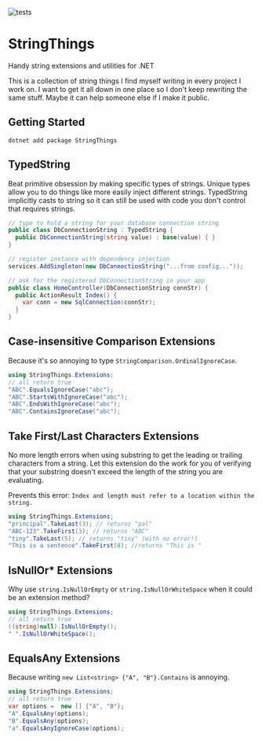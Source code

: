 ![tests](https://github.com/dlumpp/StringThings/workflows/CICD/badge.svg)

# StringThings
Handy string extensions and utilities for .NET

This is a collection of string things I find myself writing in every project I work on. I want to get it all down in one place so I don't keep rewriting the same stuff. Maybe it can help someone else if I make it public.

## Getting Started
`dotnet add package StringThings`

## TypedString
Beat primitive obsession by making specific types of strings. Unique types allow you to do things like more easily inject different strings. TypedString implicitly casts to string so it can still be used with code you don't control that requires strings.

```cs
// type to hold a string for your database connection string
public class DbConnectionString : TypedString {
  public DbConnectionString(string value) : base(value) { }
}

// register instance with dependency injection
services.AddSingleton(new DbConnectionString("...from config..."));

// ask for the registered DbConnectionString in your app
public class HomeController(DbConnectionString connStr) {
  public ActionResult Index() {
    var conn = new SqlConnection(connStr);   
  }
}
```

## Case-insensitive Comparison Extensions
Because it's so annoying to type `StringComparison.OrdinalIgnoreCase`.

```cs
using StringThings.Extensions;
// all return true
"ABC".EqualsIgnoreCase("abc");
"ABC".StartsWithIgnoreCase("abc");
"ABC".EndsWithIgnoreCase("abc");
"ABC".ContainsIgnoreCase("abc");
```

## Take First/Last Characters Extensions
No more length errors when using substring to get the leading or trailing characters from a string. Let this extension do the work for you of verifying that your substring doesn't exceed the length of the string you are evaluating.

Prevents this error:
`Index and length must refer to a location within the string.`

```cs
using StringThings.Extensions;
"principal".TakeLast(3); // returns "pal"
"ABC-123".TakeFirst(3); // returns "ABC"
"tiny".TakeLast(5); // returns "tiny" (with no error!)
"This is a sentence".TakeFirst(8); //returns "This is "
```

## IsNullOr* Extensions
Why use `string.IsNullOrEmpty` or `string.IsNullOrWhiteSpace` when it could be an extension method?

```cs
using StringThings.Extensions;
// all return true
((string)null).IsNullOrEmpty();
" ".IsNullOrWhiteSpace();
```

## EqualsAny Extensions
Because writing `new List<string> {"A", "B"}.Contains` is annoying.

```cs
using StringThings.Extensions;
// all return true
var options =  new [] {"A", "B"};
"A".EqualsAny(options);
"B".EqualsAny(options);
"a".EqualsAnyIgnoreCase(options);
```